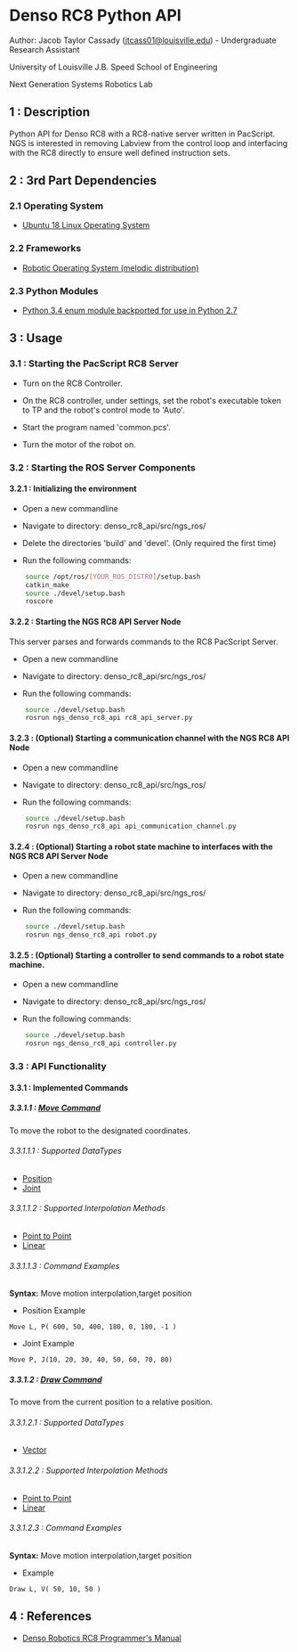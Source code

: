 # Denso RC8 Python API
Author: Jacob Taylor Cassady (jtcass01@louisville.edu) - Undergraduate Research Assistant

University of Louisville J.B. Speed School of Engineering

Next Generation Systems Robotics Lab

## 1 : Description
Python API for Denso RC8 with a RC8-native server written in PacScript.  NGS is interested in removing Labview from the control loop and interfacing with the RC8 directly to ensure well defined instruction sets.

## 2 : 3rd Part Dependencies
### 2.1 Operating System
* [Ubuntu 18 Linux Operating System](https://www.ubuntu.com/)
### 2.2 Frameworks
* [Robotic Operating System (melodic distribution)](http://wiki.ros.org/melodic)
### 2.3 Python Modules
* [Python 3.4 enum module backported for use in Python 2.7](https://pypi.org/project/enum34/)

## 3 : Usage
### 3.1 : Starting the PacScript RC8 Server
* Turn on the RC8 Controller.

* On the RC8 controller, under settings, set the robot's executable token to TP and the robot's control mode to 'Auto'.

* Start the program named 'common.pcs'.

* Turn the motor of the robot on.

### 3.2 : Starting the ROS Server Components
#### 3.2.1 : Initializing the environment
* Open a new commandline

* Navigate to directory: denso_rc8_api/src/ngs_ros/

* Delete the directories 'build' and 'devel'. (Only required the first time)

* Run the following commands:
```bash
	source /opt/ros/[YOUR_ROS_DISTRO]/setup.bash
	catkin_make
	source ./devel/setup.bash
	roscore
```

#### 3.2.2 : Starting the NGS RC8 API Server Node
This server parses and forwards commands to the RC8 PacScript Server.
* Open a new commandline

* Navigate to directory: denso_rc8_api/src/ngs_ros/

* Run the following commands:
```bash
	source ./devel/setup.bash
	rosrun ngs_denso_rc8_api rc8_api_server.py
```

#### 3.2.3 : (Optional) Starting a communication channel with the NGS RC8 API Node
* Open a new commandline

* Navigate to directory: denso_rc8_api/src/ngs_ros/

* Run the following commands:
```bash
	source ./devel/setup.bash
	rosrun ngs_denso_rc8_api api_communication_channel.py
```

#### 3.2.4 : (Optional) Starting a robot state machine to interfaces with the NGS RC8 API Server Node
* Open a new commandline

* Navigate to directory: denso_rc8_api/src/ngs_ros/

* Run the following commands:
```bash
	source ./devel/setup.bash
	rosrun ngs_denso_rc8_api robot.py
```

#### 3.2.5 : (Optional) Starting a controller to send commands to a robot state machine.
* Open a new commandline

* Navigate to directory: denso_rc8_api/src/ngs_ros/

* Run the following commands:
```bash
	source ./devel/setup.bash
	rosrun ngs_denso_rc8_api controller.py
```

### 3.3 : API Functionality
#### 3.3.1 : Implemented Commands
##### 3.3.1.1 : [Move Command](https://densorobotics.com/content/user_manuals/19/000207.html)
To move the robot to the designated coordinates.
###### 3.3.1.1.1 : Supported DataTypes
* [Position](https://densorobotics.com/content/user_manuals/19/000456.html)
* [Joint](https://densorobotics.com/content/user_manuals/19/000457.html)
###### 3.3.1.1.2 : Supported Interpolation Methods
* [Point to Point](https://densorobotics.com/content/user_manuals/19/001615.html)
* [Linear](https://densorobotics.com/content/user_manuals/19/001616.html)
###### 3.3.1.1.3 : Command Examples
**Syntax:** Move motion interpolation,target position

* Position Example
```PacScript
Move L, P( 600, 50, 400, 180, 0, 180, -1 )
```

* Joint Example
```PacScript
Move P, J(10, 20, 30, 40, 50, 60, 70, 80)
```

##### 3.3.1.2 : [Draw Command](https://densorobotics.com/content/user_manuals/19/000193.html)
To move from the current position to a relative position.
###### 3.3.1.2.1 : Supported DataTypes
* [Vector](https://densorobotics.com/content/user_manuals/19/000455.html)
###### 3.3.1.2.2 : Supported Interpolation Methods
* [Point to Point](https://densorobotics.com/content/user_manuals/19/001615.html)
* [Linear](https://densorobotics.com/content/user_manuals/19/001616.html)
###### 3.3.1.2.3 : Command Examples 
**Syntax:** Move motion interpolation,target position
* Example
```
Draw L, V( 50, 10, 50 )
```

## 4 : References
* [Denso Robotics RC8 Programmer's Manual](https://densorobotics.com/content/user_manuals/19/001301.html)
